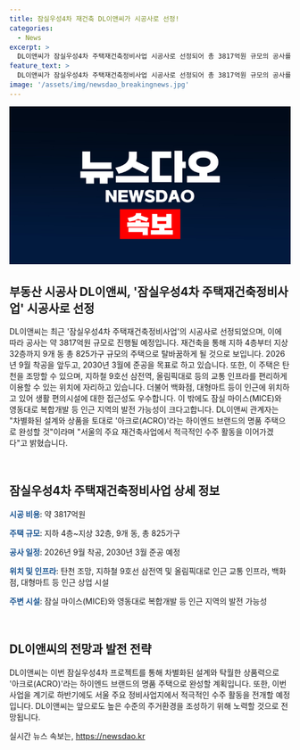 ```yaml
---
title: 잠실우성4차 재건축 DL이앤씨가 시공사로 선정!
categories:
  - News
excerpt: >
  DL이앤씨가 잠실우성4차 주택재건축정비사업 시공사로 선정되어 총 3817억원 규모의 공사를 단독 시공한다. 이 사업은 지하 4층~지상 32층, 9개 동, 총 825가구 규모로 2026년 9월 착공, 2030년 3월 준공 예정이다. 잠실우성4차는 탄천 조망과 지하철 9호선 삼전역, 올림픽대로 등의 교통 인프라를 갖추며, 백화점, 대형마트 등이 인근에 위치한다. DL이앤씨는 하이엔드 브랜드 아크로(ACRO)에 걸맞은 명작으로 완성할 것이며, 서울 주요 정비사업지에서 적극적인 수주 활동을 이어갈 계획이라고 전했다.
feature_text: >
  DL이앤씨가 잠실우성4차 주택재건축정비사업 시공사로 선정되어 총 3817억원 규모의 공사를 단독 시공한다. 이 사업은 지하 4층~지상 32층, 9개 동, 총 825가구 규모로 2026년 9월 착공, 2030년 3월 준공 예정이다. 잠실우성4차는 탄천 조망과 지하철 9호선 삼전역, 올림픽대로 등의 교통 인프라를 갖추며, 백화점, 대형마트 등이 인근에 위치한다. DL이앤씨는 하이엔드 브랜드 아크로(ACRO)에 걸맞은 명작으로 완성할 것이며, 서울 주요 정비사업지에서 적극적인 수주 활동을 이어갈 계획이라고 전했다.
image: '/assets/img/newsdao_breakingnews.jpg'
---
```


<p><img src="/assets/img/newsdao_breakingnews.jpg" alt="firstkoreanews 속보" /></p>

<h2 data-ke-size="size26">부동산 시공사 DL이앤씨, '잠실우성4차 주택재건축정비사업' 시공사로 선정</h2>

<p data-ke-size="size16">DL이앤씨는 최근 '잠실우성4차 주택재건축정비사업'의 시공사로 선정되었으며, 이에 따라 공사는 약 3817억원 규모로 진행될 예정입니다. 재건축을 통해 지하 4층부터 지상 32층까지 9개 동 총 825가구 규모의 주택으로 탈바꿈하게 될 것으로 보입니다. 2026년 9월 착공을 앞두고, 2030년 3월에 준공을 목표로 하고 있습니다. 또한, 이 주택은 탄천을 조망할 수 있으며, 지하철 9호선 삼전역, 올림픽대로 등의 교통 인프라를 편리하게 이용할 수 있는 위치에 자리하고 있습니다. 더불어 백화점, 대형마트 등이 인근에 위치하고 있어 생활 편의시설에 대한 접근성도 우수합니다. 이 밖에도 잠실 마이스(MICE)와 영동대로 복합개발 등 인근 지역의 발전 가능성이 크다고합니다. DL이앤씨 관계자는 "차별화된 설계와 상품을 토대로 '아크로(ACRO)'라는 하이엔드 브랜드의 명품 주택으로 완성할 것"이라며 "서울의 주요 재건축사업에서 적극적인 수주 활동을 이어가겠다"고 밝혔습니다.</p>

<p data-ke-size="size16">&nbsp;</p>

<h2 data-ke-size="size26">잠실우성4차 주택재건축정비사업 상세 정보</h2>

<p data-ke-size="size16"><b><span style="color: #1a5490;">시공 비용</span></b>: 약 3817억원</p>

<p data-ke-size="size16"><b><span style="color: #1a5490;">주택 규모</span></b>: 지하 4층~지상 32층, 9개 동, 총 825가구</p>

<p data-ke-size="size16"><b><span style="color: #1a5490;">공사 일정</span></b>: 2026년 9월 착공, 2030년 3월 준공 예정</p>

<p data-ke-size="size16"><b><span style="color: #1a5490;">위치 및 인프라</span></b>: 탄천 조망, 지하철 9호선 삼전역 및 올림픽대로 인근 교통 인프라, 백화점, 대형마트 등 인근 상업 시설</p>

<p data-ke-size="size16"><b><span style="color: #1a5490;">주변 시설</span></b>: 잠실 마이스(MICE)와 영동대로 복합개발 등 인근 지역의 발전 가능성</p>

<p data-ke-size="size16">&nbsp;</p>

<h2 data-ke-size="size26">DL이앤씨의 전망과 발전 전략</h2>

<p data-ke-size="size16">DL이앤씨는 이번 잠실우성4차 프로젝트를 통해 차별화된 설계와 탁월한 상품력으로 '아크로(ACRO)'라는 하이엔드 브랜드의 명품 주택으로 완성할 계획입니다. 또한, 이번 사업을 계기로 하반기에도 서울 주요 정비사업지에서 적극적인 수주 활동을 전개할 예정입니다. DL이앤씨는 앞으로도 높은 수준의 주거환경을 조성하기 위해 노력할 것으로 전망됩니다.</p>
실시간 뉴스 속보는, <a href="https://newsdao.kr" rel="dofollow">https://newsdao.kr</a>


